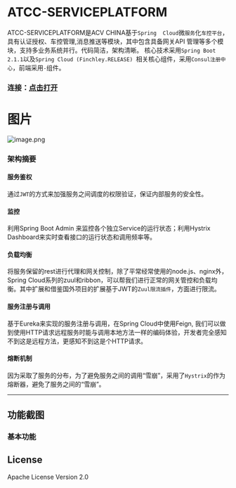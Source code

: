 # ATCC-SERVICEPLATFORM
ATCC-SERVICEPLATFORM是ACV CHINA基于`Spring 
Cloud`微`服务`化`车控平台`，具有认证授权、车控管理,消息推送等模块，其中包含具备网关API
管理等多个模块，支持多业务系统并行。代码简洁，架构清晰。
核心技术采用`Spring Boot 
2.1.1`以及`Spring Cloud (Finchley.RELEASE)
`相关核心组件，采用`Consul注册中心`，前端采用`-`组件。 

### 连接：[点击打开](https://github.com/dm299770/ACV-CLOUD)

# 图片
![image.png](http://upload-images.jianshu.io/upload_images/5700335-8d69f4e885a4ec85.png?imageMogr2/auto-orient/strip%7CimageView2/2/w/1240)

### 架构摘要

#### 服务鉴权
通过`JWT`的方式来加强服务之间调度的权限验证，保证内部服务的安全性。

#### 监控
利用Spring Boot Admin 来监控各个独立Service的运行状态；利用Hystrix Dashboard来实时查看接口的运行状态和调用频率等。

#### 负载均衡
将服务保留的rest进行代理和网关控制，除了平常经常使用的node.js、nginx外，Spring Cloud系列的zuul和ribbon，可以帮我们进行正常的网关管控和负载均衡。其中扩展和借鉴国外项目的扩展基于JWT的`Zuul限流插件`，方面进行限流。

#### 服务注册与调用
基于Eureka来实现的服务注册与调用，在Spring Cloud中使用Feign, 我们可以做到使用HTTP请求远程服务时能与调用本地方法一样的编码体验，开发者完全感知不到这是远程方法，更感知不到这是个HTTP请求。

#### 熔断机制
因为采取了服务的分布，为了避免服务之间的调用“雪崩”，采用了`Hystrix`的作为熔断器，避免了服务之间的“雪崩”。

------

## 功能截图

### 基本功能

## License
Apache License Version 2.0